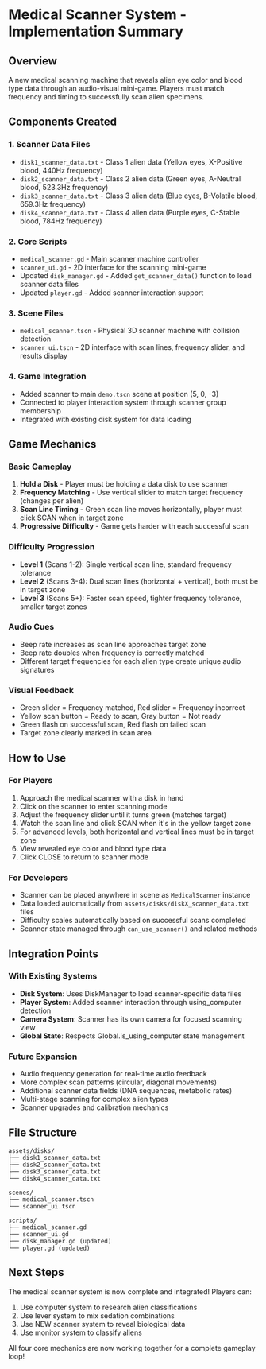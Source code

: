 # Medical Scanner System - Implementation Summary

## Overview
A new medical scanning machine that reveals alien eye color and blood type data through an audio-visual mini-game. Players must match frequency and timing to successfully scan alien specimens.

## Components Created

### 1. Scanner Data Files
- `disk1_scanner_data.txt` - Class 1 alien data (Yellow eyes, X-Positive blood, 440Hz frequency)
- `disk2_scanner_data.txt` - Class 2 alien data (Green eyes, A-Neutral blood, 523.3Hz frequency)  
- `disk3_scanner_data.txt` - Class 3 alien data (Blue eyes, B-Volatile blood, 659.3Hz frequency)
- `disk4_scanner_data.txt` - Class 4 alien data (Purple eyes, C-Stable blood, 784Hz frequency)

### 2. Core Scripts
- `medical_scanner.gd` - Main scanner machine controller
- `scanner_ui.gd` - 2D interface for the scanning mini-game
- Updated `disk_manager.gd` - Added `get_scanner_data()` function to load scanner data files
- Updated `player.gd` - Added scanner interaction support

### 3. Scene Files
- `medical_scanner.tscn` - Physical 3D scanner machine with collision detection
- `scanner_ui.tscn` - 2D interface with scan lines, frequency slider, and results display

### 4. Game Integration
- Added scanner to main `demo.tscn` scene at position (5, 0, -3)
- Connected to player interaction system through scanner group membership
- Integrated with existing disk system for data loading

## Game Mechanics

### Basic Gameplay
1. **Hold a Disk** - Player must be holding a data disk to use scanner
2. **Frequency Matching** - Use vertical slider to match target frequency (changes per alien)
3. **Scan Line Timing** - Green scan line moves horizontally, player must click SCAN when in target zone
4. **Progressive Difficulty** - Game gets harder with each successful scan

### Difficulty Progression
- **Level 1** (Scans 1-2): Single vertical scan line, standard frequency tolerance
- **Level 2** (Scans 3-4): Dual scan lines (horizontal + vertical), both must be in target zone  
- **Level 3** (Scans 5+): Faster scan speed, tighter frequency tolerance, smaller target zones

### Audio Cues
- Beep rate increases as scan line approaches target zone
- Beep rate doubles when frequency is correctly matched
- Different target frequencies for each alien type create unique audio signatures

### Visual Feedback
- Green slider = Frequency matched, Red slider = Frequency incorrect
- Yellow scan button = Ready to scan, Gray button = Not ready
- Green flash on successful scan, Red flash on failed scan
- Target zone clearly marked in scan area

## How to Use

### For Players
1. Approach the medical scanner with a disk in hand
2. Click on the scanner to enter scanning mode
3. Adjust the frequency slider until it turns green (matches target)
4. Watch the scan line and click SCAN when it's in the yellow target zone
5. For advanced levels, both horizontal and vertical lines must be in target zone
6. View revealed eye color and blood type data
7. Click CLOSE to return to scanner mode

### For Developers
- Scanner can be placed anywhere in scene as `MedicalScanner` instance
- Data loaded automatically from `assets/disks/diskX_scanner_data.txt` files
- Difficulty scales automatically based on successful scans completed
- Scanner state managed through `can_use_scanner()` and related methods

## Integration Points

### With Existing Systems
- **Disk System**: Uses DiskManager to load scanner-specific data files
- **Player System**: Added scanner interaction through using_computer detection
- **Camera System**: Scanner has its own camera for focused scanning view
- **Global State**: Respects Global.is_using_computer state management

### Future Expansion
- Audio frequency generation for real-time audio feedback
- More complex scan patterns (circular, diagonal movements)
- Additional scanner data fields (DNA sequences, metabolic rates)
- Multi-stage scanning for complex alien types
- Scanner upgrades and calibration mechanics

## File Structure
```
assets/disks/
├── disk1_scanner_data.txt
├── disk2_scanner_data.txt  
├── disk3_scanner_data.txt
└── disk4_scanner_data.txt

scenes/
├── medical_scanner.tscn
└── scanner_ui.tscn

scripts/
├── medical_scanner.gd
├── scanner_ui.gd
├── disk_manager.gd (updated)
└── player.gd (updated)
```

## Next Steps
The medical scanner system is now complete and integrated! Players can:
1. Use computer system to research alien classifications
2. Use lever system to mix sedation combinations  
3. Use NEW scanner system to reveal biological data
4. Use monitor system to classify aliens

All four core mechanics are now working together for a complete gameplay loop!
